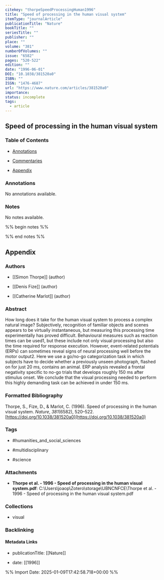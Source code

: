 ```yaml
---
citekey: "thorpeSpeedProcessingHuman1996"
title: "Speed of processing in the human visual system"
itemType: "journalArticle"
publicationTitle: "Nature"
bookTitle: ""
seriesTitle: ""
publisher: ""
place: ""
volume: "381"
numberOfVolumes: ""
issue: "6582"
pages: "520-522"
edition: ""
date: "1996-06-01"
DOI: "10.1038/381520a0"
ISBN: ""
ISSN: "1476-4687"
url: "https://www.nature.com/articles/381520a0"
importance: 
status: incomplete
tags:
  - article
---
```


## Speed of processing in the human visual system

### Table of Contents

- [Annotations](#annotations)

+ [Commentaries](#commentaries)

- [Appendix](#appendix)

### Annotations


No annotations available.


### Notes


No notes available.


%% begin notes %%

<!-- Write your personal notes here -->

%% end notes %%

## Appendix

### Authors


- [[Simon Thorpe]] (author)

- [[Denis Fize]] (author)

- [[Catherine Marlot]] (author)



### Abstract

How long does it take for the human visual system to process a complex natural image? Subjectively, recognition of familiar objects and scenes appears to be virtually instantaneous, but measuring this processing time experimentally has proved difficult. Behavioural measures such as reaction times can be used1, but these include not only visual processing but also the time required for response execution. However, event-related potentials (ERPs) can sometimes reveal signs of neural processing well before the motor output2. Here we use a go/no-go categorization task in which subjects have to decide whether a previously unseen photograph, flashed on for just 20 ms, contains an animal. ERP analysis revealed a frontal negativity specific to no-go trials that develops roughly 150 ms after stimulus onset. We conclude that the visual processing needed to perform this highly demanding task can be achieved in under 150 ms.


### Formatted Bibliography

Thorpe, S., Fize, D., & Marlot, C. (1996). Speed of processing in the human visual system. _Nature_, _381_(6582), 520–522. [https://doi.org/10.1038/381520a0](https://doi.org/10.1038/381520a0)


### Tags


- #humanities_and_social_sciences

- #multidisciplinary

- #science




### Attachments


- **Thorpe et al. - 1996 - Speed of processing in the human visual system.pdf**: C:\Users\joaop\Zotero\storage\UBNCNFCE\Thorpe et al. - 1996 - Speed of processing in the human visual system.pdf




### Collections


- visual





### Backlinking


#### Metadata Links


- publicationTitle: [[Nature]]




- date: [[1996]]





<!-- Any additional notes or comments -->


%% Import Date: 2025-01-09T17:42:58.718+00:00 %%
